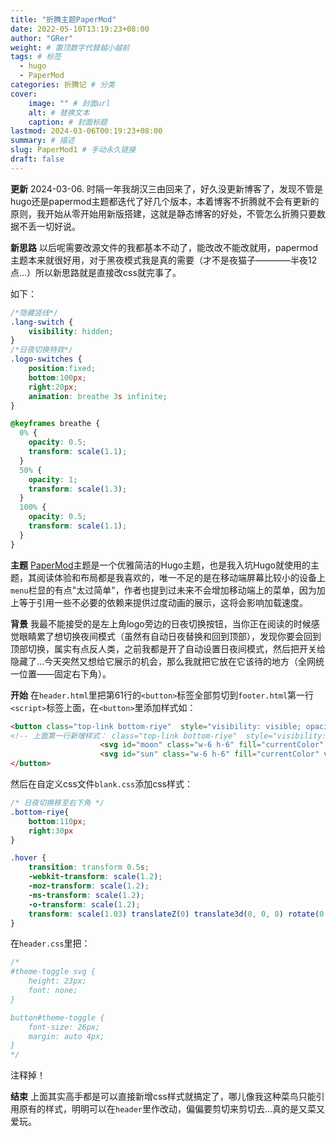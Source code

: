 ```yaml
---
title: "折腾主题PaperMod"
date: 2022-05-10T13:19:23+08:00
author: "GRer"
weight: # 置顶数字代替越小越前
tags: # 标签
  - hugo
  - PaperMod
categories: 折腾记 # 分类
cover:
    image: "" # 封面url
    alt: # 替换文本
    caption: # 封面标题
lastmod: 2024-03-06T00:19:23+08:00
summary: # 描述
slug: PaperMod1 # 手动永久链接
draft: false
---
```

**更新**
2024-03-06. 时隔一年我胡汉三由回来了，好久没更新博客了，发现不管是hugo还是papermod主题都迭代了好几个版本，本着博客不折腾就不会有更新的原则，我开始从零开始用新版搭建，这就是静态博客的好处，不管怎么折腾只要数据不丢一切好说。

**新思路**
以后呢需要改源文件的我都基本不动了，能改改不能改就用，papermod主题本来就很好用，对于黑夜模式我是真的需要（才不是夜猫子————半夜12点...）所以新思路就是直接改css就完事了。

如下：
```css
/*隐藏竖线*/
.lang-switch {
    visibility: hidden;
}
/*日夜切换特效*/
.logo-switches {
    position:fixed;
    bottom:100px;
    right:20px;
    animation: breathe 3s infinite;
}

@keyframes breathe {
  0% {
    opacity: 0.5;
    transform: scale(1.1);
  }
  50% {
    opacity: 1;
    transform: scale(1.3);
  }
  100% {
    opacity: 0.5;
    transform: scale(1.1);
  }
}
```

**主题**
[PaperMod](https://git.io/hugopapermod)主题是一个优雅简洁的Hugo主题，也是我入坑Hugo就使用的主题，其阅读体验和布局都是我喜欢的，唯一不足的是在移动端屏幕比较小的设备上`menu`栏显的有点"太过简单"，作者也提到过未来不会增加移动端上的菜单，因为加上等于引用一些不必要的依赖来提供过度动画的展示，这将会影响加载速度。

**背景**
我最不能接受的是左上角logo旁边的日夜切换按钮，当你正在阅读的时候感觉眼睛累了想切换夜间模式（虽然有自动日夜替换和回到顶部），发现你要会回到顶部切换，属实有点反人类，之前我都是开了自动设置日夜间模式，然后把开关给隐藏了...今天突然又想给它展示的机会，那么我就把它放在它该待的地方（全网统一位置——固定右下角）。

**开始**
在`header.html`里把第61行的`<button>`标签全部剪切到`footer.html`第一行`<script>`标签上面，在`<button>`里添加样式如：

```html
<button class="top-link bottom-riye"  style="visibility: visible; opacity: 1;" id="theme-toggle" accesskey="t" title="(Alt + T)">
<!-- 上面第一行新增样式： class="top-link bottom-riye"  style="visibility: visible; opacity: 1;" -->
                    <svg id="moon" class="w-6 h-6" fill="currentColor" viewBox="0 0 20 20" xmlns="http://www.w3.org/2000/svg"><path d="M17.293 13.293A8 8 0 016.707 2.707a8.001 8.001 0 1010.586 10.586z"></path></svg>
                    <svg id="sun" class="w-6 h-6" fill="currentColor" viewBox="0 0 20 20" xmlns="http://www.w3.org/2000/svg"><path fill-rule="evenodd" d="M10 2a1 1 0 011 1v1a1 1 0 11-2 0V3a1 1 0 011-1zm4 8a4 4 0 11-8 0 4 4 0 018 0zm-.464 4.95l.707.707a1 1 0 001.414-1.414l-.707-.707a1 1 0 00-1.414 1.414zm2.12-10.607a1 1 0 010 1.414l-.706.707a1 1 0 11-1.414-1.414l.707-.707a1 1 0 011.414 0zM17 11a1 1 0 100-2h-1a1 1 0 100 2h1zm-7 4a1 1 0 011 1v1a1 1 0 11-2 0v-1a1 1 0 011-1zM5.05 6.464A1 1 0 106.465 5.05l-.708-.707a1 1 0 00-1.414 1.414l.707.707zm1.414 8.486l-.707.707a1 1 0 01-1.414-1.414l.707-.707a1 1 0 011.414 1.414zM4 11a1 1 0 100-2H3a1 1 0 000 2h1z" clip-rule="evenodd"></path></svg>
</button>
```

然后在自定义css文件`blank.css`添加css样式：

```css
/* 日夜切换移至右下角 */
.bottom-riye{
    bottom:110px;
    right:30px
}

.hover {
    transition: transform 0.5s;
    -webkit-transform: scale(1.2);
    -moz-transform: scale(1.2);
    -ms-transform: scale(1.2);
    -o-transform: scale(1.2);
    transform: scale(1.03) translateZ(0) translate3d(0, 0, 0) rotate(0.01deg);
}
```

在`header.css`里把：

```css
/*
#theme-toggle svg {
    height: 23px;
    font: none;
}

button#theme-toggle {
    font-size: 26px;
    margin: auto 4px;
}
*/
```

注释掉！

**结束**
上面其实高手都是可以直接新增css样式就搞定了，哪儿像我这种菜鸟只能引用原有的样式，明明可以在`header`里作改动，偏偏要剪切来剪切去...真的是又菜又爱玩。
